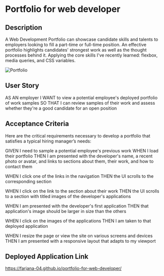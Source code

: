 # Portfolio for web developer

## Description

A Web Development Portfolio can showcase candidate skills and talents to employers looking to fill a part-time or full-time position. An effective portfolio highlights candidates' strongest work as well as the thought processes behind it. Applying the core skills I've recently learned: flexbox, media queries, and CSS variables.

![Portfolio](https://github.com/Farjana-04/portfolio-for-web-developer/assets/92415181/5b69ab31-dac2-4503-9ec9-57c46c24fa83)


## User Story

AS AN employer
I WANT to view a potential employee's deployed portfolio of work samples
SO THAT I can review samples of their work and assess whether they're a good candidate for an open position

## Acceptance Criteria

Here are the critical requirements necessary to develop a portfolio that satisfies a typical hiring manager’s needs:

GIVEN I need to sample a potential employee's previous work
WHEN I load their portfolio
THEN I am presented with the developer's name, a recent photo or avatar, and links to sections about them, their work, and how to contact them

WHEN I click one of the links in the navigation
THEN the UI scrolls to the corresponding section

WHEN I click on the link to the section about their work
THEN the UI scrolls to a section with titled images of the developer's applications

WHEN I am presented with the developer's first application
THEN that application's image should be larger in size than the others

WHEN I click on the images of the applications
THEN I am taken to that deployed application

WHEN I resize the page or view the site on various screens and devices
THEN I am presented with a responsive layout that adapts to my viewport

## Deployed Application Link

https://farjana-04.github.io/portfolio-for-web-developer/





